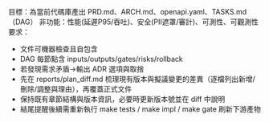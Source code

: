 目標：為當前代碼庫產出 PRD.md、ARCH.md、openapi.yaml、TASKS.md（DAG）
非功能：性能(延遲P95/吞吐)、安全(PII遮罩/審計)、可測性、可觀測性
要求：
- 文件可機器檢查且自包含
- DAG 每節點含 inputs/outputs/gates/risks/rollback
- 若發現需求矛盾→輸出 ADR 選項與取捨
- 先在 reports/plan_diff.md 梳理現有版本與擬議變更的差異（逐檔列出新增/刪除/調整與理由），再覆蓋正式文件
- 保持既有章節結構與版本資訊，必要時更新版本號並在 diff 中說明
- 結尾提醒後續需重新執行 make tests / make impl / make gate 刷新下游產物
